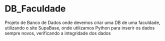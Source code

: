 # DB_Faculdade
Projeto de Banco de Dados onde devemos criar uma DB de uma faculdade, utilizando o site SupaBase, onde utilizamos Python para inserir os dados sempre novos, verificando a integridade dos dados 
